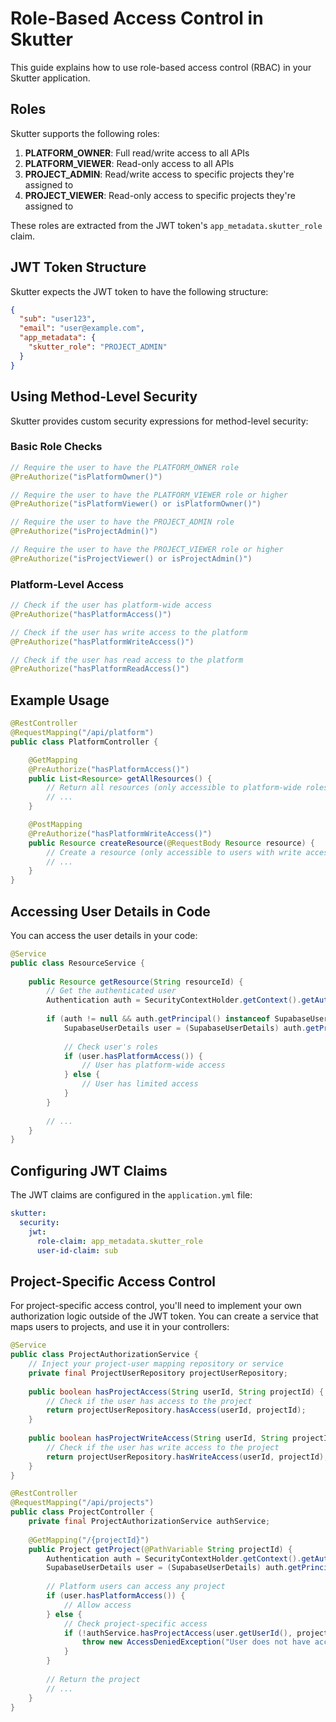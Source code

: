 # Role-Based Access Control in Skutter

This guide explains how to use role-based access control (RBAC) in your Skutter application.

## Roles

Skutter supports the following roles:

1. **PLATFORM_OWNER**: Full read/write access to all APIs
2. **PLATFORM_VIEWER**: Read-only access to all APIs
3. **PROJECT_ADMIN**: Read/write access to specific projects they're assigned to
4. **PROJECT_VIEWER**: Read-only access to specific projects they're assigned to

These roles are extracted from the JWT token's `app_metadata.skutter_role` claim.

## JWT Token Structure

Skutter expects the JWT token to have the following structure:

```json
{
  "sub": "user123",
  "email": "user@example.com",
  "app_metadata": {
    "skutter_role": "PROJECT_ADMIN"
  }
}
```

## Using Method-Level Security

Skutter provides custom security expressions for method-level security:

### Basic Role Checks

```java
// Require the user to have the PLATFORM_OWNER role
@PreAuthorize("isPlatformOwner()")

// Require the user to have the PLATFORM_VIEWER role or higher
@PreAuthorize("isPlatformViewer() or isPlatformOwner()")

// Require the user to have the PROJECT_ADMIN role
@PreAuthorize("isProjectAdmin()")

// Require the user to have the PROJECT_VIEWER role or higher
@PreAuthorize("isProjectViewer() or isProjectAdmin()")
```

### Platform-Level Access

```java
// Check if the user has platform-wide access
@PreAuthorize("hasPlatformAccess()")

// Check if the user has write access to the platform
@PreAuthorize("hasPlatformWriteAccess()")

// Check if the user has read access to the platform
@PreAuthorize("hasPlatformReadAccess()")
```

## Example Usage

```java
@RestController
@RequestMapping("/api/platform")
public class PlatformController {

    @GetMapping
    @PreAuthorize("hasPlatformAccess()")
    public List<Resource> getAllResources() {
        // Return all resources (only accessible to platform-wide roles)
        // ...
    }

    @PostMapping
    @PreAuthorize("hasPlatformWriteAccess()")
    public Resource createResource(@RequestBody Resource resource) {
        // Create a resource (only accessible to users with write access)
        // ...
    }
}
```

## Accessing User Details in Code

You can access the user details in your code:

```java
@Service
public class ResourceService {
    
    public Resource getResource(String resourceId) {
        // Get the authenticated user
        Authentication auth = SecurityContextHolder.getContext().getAuthentication();
        
        if (auth != null && auth.getPrincipal() instanceof SupabaseUserDetails) {
            SupabaseUserDetails user = (SupabaseUserDetails) auth.getPrincipal();
            
            // Check user's roles
            if (user.hasPlatformAccess()) {
                // User has platform-wide access
            } else {
                // User has limited access
            }
        }
        
        // ...
    }
}
```

## Configuring JWT Claims

The JWT claims are configured in the `application.yml` file:

```yaml
skutter:
  security:
    jwt:
      role-claim: app_metadata.skutter_role
      user-id-claim: sub
```

## Project-Specific Access Control

For project-specific access control, you'll need to implement your own authorization logic outside of the JWT token. You can create a service that maps users to projects, and use it in your controllers:

```java
@Service
public class ProjectAuthorizationService {
    // Inject your project-user mapping repository or service
    private final ProjectUserRepository projectUserRepository;
    
    public boolean hasProjectAccess(String userId, String projectId) {
        // Check if the user has access to the project
        return projectUserRepository.hasAccess(userId, projectId);
    }
    
    public boolean hasProjectWriteAccess(String userId, String projectId) {
        // Check if the user has write access to the project
        return projectUserRepository.hasWriteAccess(userId, projectId);
    }
}

@RestController
@RequestMapping("/api/projects")
public class ProjectController {
    private final ProjectAuthorizationService authService;
    
    @GetMapping("/{projectId}")
    public Project getProject(@PathVariable String projectId) {
        Authentication auth = SecurityContextHolder.getContext().getAuthentication();
        SupabaseUserDetails user = (SupabaseUserDetails) auth.getPrincipal();
        
        // Platform users can access any project
        if (user.hasPlatformAccess()) {
            // Allow access
        } else {
            // Check project-specific access
            if (!authService.hasProjectAccess(user.getUserId(), projectId)) {
                throw new AccessDeniedException("User does not have access to this project");
            }
        }
        
        // Return the project
        // ...
    }
} 